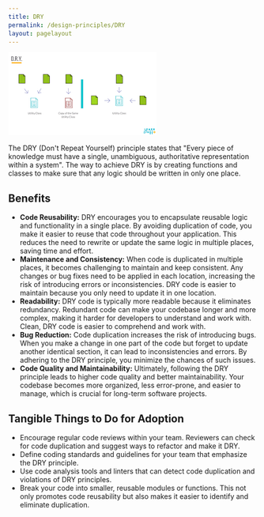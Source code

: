 ```yaml
---
title: DRY
permalink: /design-principles/DRY
layout: pagelayout
---
```


![DRY ](./../../pictures/dry1.png)

The DRY (Don't Repeat Yourself) principle states that "Every piece of knowledge must have a single, unambiguous, authoritative representation within a system". The way to achieve DRY is by creating functions and classes to make sure that any logic should be written in only one place.

## Benefits

- **Code Reusability:** DRY encourages you to encapsulate reusable logic and functionality in a single place. By avoiding duplication of code, you make it easier to reuse that code throughout your application. This reduces the need to rewrite or update the same logic in multiple places, saving time and effort.
- **Maintenance and Consistency:** When code is duplicated in multiple places, it becomes challenging to maintain and keep consistent. Any changes or bug fixes need to be applied in each location, increasing the risk of introducing errors or inconsistencies. DRY code is easier to maintain because you only need to update it in one location.
- **Readability:** DRY code is typically more readable because it eliminates redundancy. Redundant code can make your codebase longer and more complex, making it harder for developers to understand and work with. Clean, DRY code is easier to comprehend and work with.
- **Bug Reduction:** Code duplication increases the risk of introducing bugs. When you make a change in one part of the code but forget to update another identical section, it can lead to inconsistencies and errors. By adhering to the DRY principle, you minimize the chances of such issues.
- **Code Quality and Maintainability:** Ultimately, following the DRY principle leads to higher code quality and better maintainability. Your codebase becomes more organized, less error-prone, and easier to manage, which is crucial for long-term software projects.

## Tangible Things to Do for Adoption

- Encourage regular code reviews within your team. Reviewers can check for code duplication and suggest ways to refactor and make it DRY.
- Define coding standards and guidelines for your team that emphasize the DRY principle.
- Use code analysis tools and linters that can detect code duplication and violations of DRY principles.
- Break your code into smaller, reusable modules or functions. This not only promotes code reusability but also makes it easier to identify and eliminate duplication.
